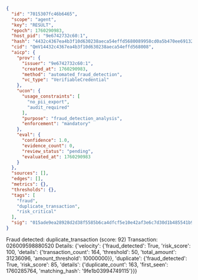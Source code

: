 ```json
{
  "id": "7015307fc46b6465",
  "scope": "agent",
  "key": "RESULT",
  "epoch": 1760290983,
  "host_pid": "9e6742732c60:1",
  "hash": "4432c4367ea4b3f10d630238aeca54effd5680089958cd0a5b470ee69132e6a7",
  "cid": "QmV14432c4367ea4b3f10d630238aeca54effd568008",
  "aicp": {
    "prov": {
      "issuer": "9e6742732c60:1",
      "created_at": 1760290983,
      "method": "automated_fraud_detection",
      "vc_type": "VerifiableCredential"
    },
    "ucon": {
      "usage_constraints": [
        "no_pii_export",
        "audit_required"
      ],
      "purpose": "fraud_detection_analysis",
      "enforcement": "mandatory"
    },
    "eval": {
      "confidence": 1.0,
      "evidence_count": 0,
      "review_status": "pending",
      "evaluated_at": 1760290983
    }
  },
  "sources": [],
  "edges": [],
  "metrics": {},
  "thresholds": {},
  "tags": [
    "fraud",
    "duplicate_transaction",
    "risk_critical"
  ],
  "sig": "015ade9ea28928d2d38f5585b6ca4dfcf5e10e42af3e6c7d30d1b485541b9d56"
}
```

Fraud detected: duplicate_transaction (score: 92)
Transaction: 026009598880520
Details: {'velocity': {'fraud_detected': True, 'risk_score': 100, 'details': {'transaction_count': 164, 'threshold': 50, 'total_amount': 31236096, 'amount_threshold': 10000000}}, 'duplicate': {'fraud_detected': True, 'risk_score': 85, 'details': {'duplicate_count': 163, 'first_seen': 1760285764, 'matching_hash': '9fe1b03994749115'}}}